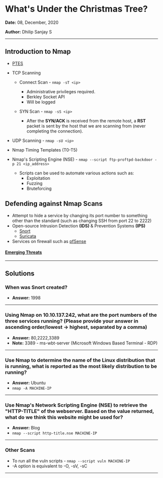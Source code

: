 # What's Under the Christmas Tree?

**Date:** 08, December, 2020

**Author:** Dhilip Sanjay S

---

## Introduction to Nmap
- [PTES](http://www.pentest-standard.org/index.php/Main_Page)
- TCP Scanning
    - Connect Scan - `nmap -sT <ip>`
        - Administrative privileges required.
        - Berkley Socket API
        - Will be logged

    - SYN Scan - `nmap -sS <ip>`
        - After the **SYN/ACK** is received from the remote host, a **RST** packet is sent by the host that we are scanning from (never completing the connection).

- UDP Scanning - `nmap -sU <ip>`
- Nmap Timing Templates (T0-T5)
- Nmap's Scripting Engine (NSE) - `nmap --script ftp-proftpd-backdoor -p 21 <ip_address>`
    - Scripts can be used to automate various actions such as:
        - Exploitation
        - Fuzzing
        - Bruteforcing

## Defending against Nmap Scans
- Attempt to hide a service by changing its port number to something other than the standard (such as changing SSH from port 22 to 2222)
- Open-source Intrusion Detection **(IDS)** & Prevention Systems **(IPS)**
    - [Snort](https://www.snort.org/)
    - [Suricata](https://suricata-ids.org/)
- Services on firewall such as [pfSense](https://www.pfsense.org/)

#### [Emerging Threats](https://rules.emergingthreats.net/)

---
## Solutions

### When was Snort created?
- **Answer:** 1998

---
### Using Nmap on 10.10.137.242, what are the port numbers of the three services running?  (Please provide your answer in ascending order/lowest -> highest, separated by a comma)
- **Answer:** 80,2222,3389
- **Note:** 3389 - ms-wbt-server (Microsoft Windows Based Terminal - RDP)
---

### Use Nmap to determine the name of the Linux distribution that is running, what is reported as the most likely distribution to be running?
- **Answer:** Ubuntu
- `nmap -A MACHINE-IP`
---

### Use Nmap's Network Scripting Engine (NSE) to retrieve the "HTTP-TITLE" of the webserver. Based on the value returned, what do we think this website might be used for?
- **Answer:** Blog
- `nmap --script http-title.nse MACHINE-IP`
---

### Other Scans
- To run all the vuln scripts - `nmap --script vuln MACHINE-IP`
- -A option is equivalent to -O, -sV, -sC 
---